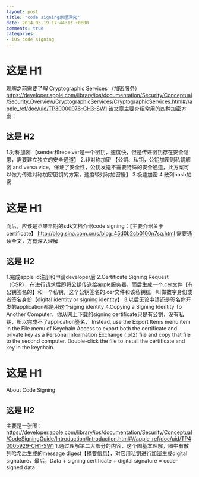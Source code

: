 ```yaml
---
layout: post
title: "code signing原理深究"
date: 2014-05-19 17:44:13 +0800
comments: true
categories:
- iOS code signing
---
```

# 这是 H1
理解之前需要了解 Cryptographic Services （加密服务）
https://developer.apple.com/library/ios/documentation/Security/Conceptual/Security_Overview/CryptographicServices/CryptographicServices.html#//apple_ref/doc/uid/TP30000976-CH3-SW1
该文章主要介绍常用的四种加密方案：
## 这是 H2
1.对称加密 【sender和receiver是一个密钥，速度快，但是传递密钥存在安全隐患，需要建立独立的安全通道】
2.非对称加密 【公钥、私钥，公钥加密则私钥解密 and versa vice，保证了安全性，公钥发送不需要特殊的安全通道，此方案可以做为传递对称加密密钥的方案，速度较对称加密慢】
3.极速加密
4.散列hash加密
# 这是 H1
而后，应该是苹果早期的sdk文档介绍code signing：【主要介绍关于certificate】
http://blog.sina.com.cn/s/blog_45d0b2cb0100n7sq.html
需要通读全文，方有深入理解
## 这是 H2
1.完成apple id注册和申请developer后
2.Certificate Signing Request （CSR），在进行请求后即将公钥传送给apple服务器，而后生成一个.cer文件【有公钥签名的】和一个私钥，这个公钥签名的.cer文件和该私钥统一叫做数字身份或者签名身份【digital identity or signing identity】
3.以后无论申请还是签名你开发的application都是用这个siging identity
4.Copying a Signing Identity To Another Computer，你从网上下载的signing certificate只是有公钥，没有私钥，所以完成不了application签名，
Instead, use the Export Items menu item in the File menu of Keychain Access to export both the certificate and private key as a Personal Information Exchange (.p12) file
and copy that file to the second computer. Double-click the file to install the certificate and key in the keychain.
# 这是 H1
About Code Signing
## 这是 H2
主要是一张图：
https://developer.apple.com/library/ios/documentation/Security/Conceptual/CodeSigningGuide/Introduction/Introduction.html#//apple_ref/doc/uid/TP40005929-CH1-SW1
1.通过理解第二大部分的内容，这个图基本理解，图中有散列哈希后生成的message digest【摘要信息】，对它用私钥进行加密生成digital signature，最后，Data + signing certificate + digital signature = code-signed data
